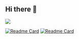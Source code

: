 ## Hi there 👋

<!--
**Xyi-123/Xyi-123** is a ✨ _special_ ✨ repository because its `README.md` (this file) appears on your GitHub profile.

Here are some ideas to get you started:

- 🔭 I’m currently working on ...
- 🌱 I’m currently learning ...
- 👯 I’m looking to collaborate on ...
- 🤔 I’m looking for help with ...
- 💬 Ask me about ...
- 📫 How to reach me: ...
- 😄 Pronouns: ...
- ⚡ Fun fact: ...
-->


<picture>
  <source 
    srcset="https://github-readme-stats.vercel.app/api?username=Xyi-123&show_icons=true&theme=radical"
    media="(prefers-color-scheme: light), (prefers-color-scheme: no-preference)" 
  />
  <img src="https://github-readme-stats.vercel.app/api?username=Xyi-123&show_icons=true&theme=radical" />
</picture>

[![Readme Card](https://github-readme-stats.vercel.app/api/pin/?username=Xyi-123&repo=data-analytics-projects&theme=dracula)](https://github.com/Xyi-123/data-analytics-projects)
[![Readme Card](https://github-readme-stats.vercel.app/api/pin/?username=Xyi-123&repo=powerBI-projects)](https://github.com/Xyi-123/powerBI-projects)
